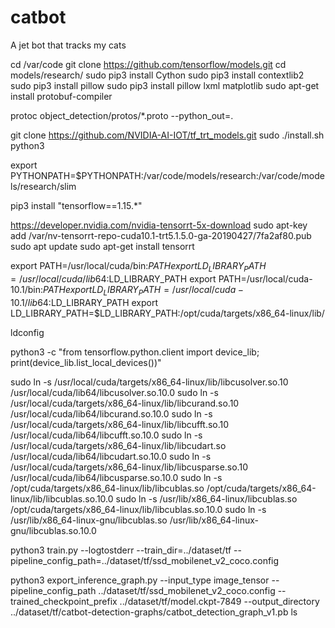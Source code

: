 # catbot

A jet bot that tracks my cats


cd /var/code
git clone https://github.com/tensorflow/models.git
cd models/research/
sudo pip3 install Cython
sudo pip3 install contextlib2
sudo pip3 install pillow
sudo pip3 install pillow lxml matplotlib
sudo apt-get install protobuf-compiler

protoc object_detection/protos/*.proto --python_out=.

git clone https://github.com/NVIDIA-AI-IOT/tf_trt_models.git
sudo  ./install.sh python3

export PYTHONPATH=$PYTHONPATH:/var/code/models/research:/var/code/models/research/slim

pip3 install "tensorflow==1.15.*"

https://developer.nvidia.com/nvidia-tensorrt-5x-download
sudo apt-key add /var/nv-tensorrt-repo-cuda10.1-trt5.1.5.0-ga-20190427/7fa2af80.pub
sudo apt update
sudo apt-get install tensorrt

export PATH=/usr/local/cuda/bin:$PATH
export LD_LIBRARY_PATH=/usr/local/cuda/lib64:$LD_LIBRARY_PATH
export PATH=/usr/local/cuda-10.1/bin:$PATH
export LD_LIBRARY_PATH=/usr/local/cuda-10.1/lib64:$LD_LIBRARY_PATH
export LD_LIBRARY_PATH=$LD_LIBRARY_PATH:/opt/cuda/targets/x86_64-linux/lib/

ldconfig

python3 -c "from tensorflow.python.client import device_lib; print(device_lib.list_local_devices())"

sudo ln -s /usr/local/cuda/targets/x86_64-linux/lib/libcusolver.so.10 /usr/local/cuda/lib64/libcusolver.so.10.0
sudo ln -s /usr/local/cuda/targets/x86_64-linux/lib/libcurand.so.10 /usr/local/cuda/lib64/libcurand.so.10.0
sudo ln -s /usr/local/cuda/targets/x86_64-linux/lib/libcufft.so.10 /usr/local/cuda/lib64/libcufft.so.10.0
sudo ln -s /usr/local/cuda/targets/x86_64-linux/lib/libcudart.so /usr/local/cuda/lib64/libcudart.so.10.0
sudo ln -s /usr/local/cuda/targets/x86_64-linux/lib/libcusparse.so.10 /usr/local/cuda/lib64/libcusparse.so.10.0
sudo ln -s /opt/cuda/targets/x86_64-linux/lib/libcublas.so /opt/cuda/targets/x86_64-linux/lib/libcublas.so.10.0
sudo ln -s /usr/lib/x86_64-linux/libcublas.so /opt/cuda/targets/x86_64-linux/lib/libcublas.so.10.0
sudo ln -s /usr/lib/x86_64-linux-gnu/libcublas.so /usr/lib/x86_64-linux-gnu/libcublas.so.10.0

python3 train.py --logtostderr --train_dir=../dataset/tf --pipeline_config_path=../dataset/tf/ssd_mobilenet_v2_coco.config

python3 export_inference_graph.py --input_type image_tensor --pipeline_config_path ../dataset/tf/ssd_mobilenet_v2_coco.config --trained_checkpoint_prefix ../dataset/tf/model.ckpt-7849 --output_directory ../dataset/tf/catbot-detection-graphs/catbot_detection_graph_v1.pb
ls 